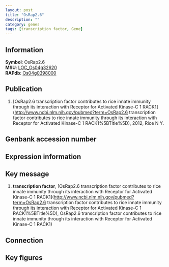 ```yaml
---
layout: post
title: "OsRap2.6"
description: ""
category: genes
tags: [transcription factor, Gene]
---
```


## Information
__Symbol__: OsRap2.6  
__MSU__: [LOC_Os04g32620](http://rice.plantbiology.msu.edu/cgi-bin/ORF_infopage.cgi?orf=LOC_Os04g32620)  
__RAPdb__: [Os04g0398000](http://rapdb.dna.affrc.go.jp/viewer/gbrowse_details/irgsp1?name=Os04g0398000)  

## Publication
1. [OsRap2.6 transcription factor contributes to rice innate immunity through its interaction with Receptor for Activated Kinase-C 1 RACK1](http://www.ncbi.nlm.nih.gov/pubmed?term=OsRap2.6 transcription factor contributes to rice innate immunity through its interaction with Receptor for Activated Kinase-C 1 RACK1%5BTitle%5D), 2012, Rice N Y.

## Genbank accession number

## Expression information

## Key message
1. __transcription factor__, [OsRap2.6 transcription factor contributes to rice innate immunity through its interaction with Receptor for Activated Kinase-C 1 RACK1](http://www.ncbi.nlm.nih.gov/pubmed?term=OsRap2.6 transcription factor contributes to rice innate immunity through its interaction with Receptor for Activated Kinase-C 1 RACK1%5BTitle%5D), OsRap2.6 transcription factor contributes to rice innate immunity through its interaction with Receptor for Activated Kinase-C 1 RACK1)  

## Connection

## Key figures


